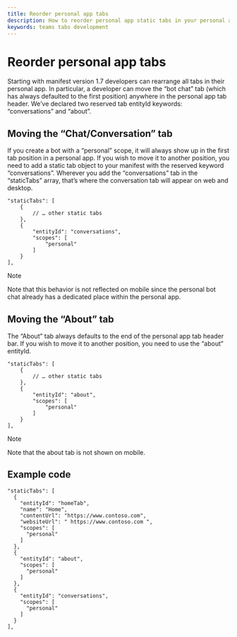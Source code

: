 ```yaml
---
title: Reorder personal app tabs
description: How to reorder personal app static tabs in your personal app
keywords: teams tabs development
---
```


# Reorder personal app tabs

Starting with manifest version 1.7 developers can rearrange all tabs in their personal app. In particular, a developer can move the “bot chat” tab (which has always defaulted to the first position) anywhere in the personal app tab header. We’ve declared two reserved tab entityId keywords: “conversations” and “about”.

## Moving the “Chat/Conversation” tab

If you create a bot with a “personal” scope, it will always show up in the first tab position in a personal app. If you wish to move it to another position, you need to add a static tab object to your manifest with the reserved keyword “conversations”. Wherever you add the “conversations” tab in the “staticTabs” array, that’s where the conversation tab will appear on web and desktop. 

``` jsonc
"staticTabs": [
    {
        // … other static tabs
    },
    {
        "entityId": "conversations",
        "scopes": [
            "personal"
        ]
    }
],
```

> [!NOTE]
> Note that this behavior is not reflected on mobile since the personal bot chat already has a dedicated place within the personal app.

## Moving the “About” tab

The “About” tab always defaults to the end of the personal app tab header bar. If you wish to move it to another position, you need to use the “about” entityId.

```jsonc
"staticTabs": [
    {
        // … other static tabs
    },
    {
        "entityId": "about",
        "scopes": [
            "personal"
        ]
    }
],
```
> [!NOTE]
> Note that the about tab is not shown on mobile.

## Example code

```jsonc
"staticTabs": [
  {
    "entityId": "homeTab",
    "name": "Home",
    "contentUrl": "https://www.contoso.com",
    "websiteUrl": " https://www.contoso.com ",
    "scopes": [
      "personal"
    ]
  },
  {
    "entityId": "about",
    "scopes": [
      "personal"
    ]
  },
  {
    "entityId": "conversations",
    "scopes": [
      "personal"
    ]
  }
],
```
